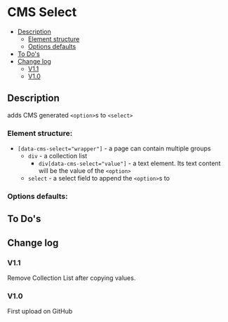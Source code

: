 # CMS Select
- [Description](#description)
    - [Element structure](#element-structure)
    - [Options defaults](#options-defaults)
- [To Do's](#to-dos)
- [Change log](#change-log)
    - [V1.1](#v11)
    - [V1.0](#v10)

## Description
adds CMS generated `<option>`s to `<select>`
### Element structure:
- `[data-cms-select="wrapper"]` - a page can contain multiple groups
    - `div` - a collection list
        - `div[data-cms-select="value"]` - a text element. Its text content will be the value of the `<option>`
    - `select` - a select field to append the `<option>`s to
### Options defaults:

## To Do's

## Change log
### V1.1
Remove Collection List after copying values.
### V1.0
First upload on GitHub